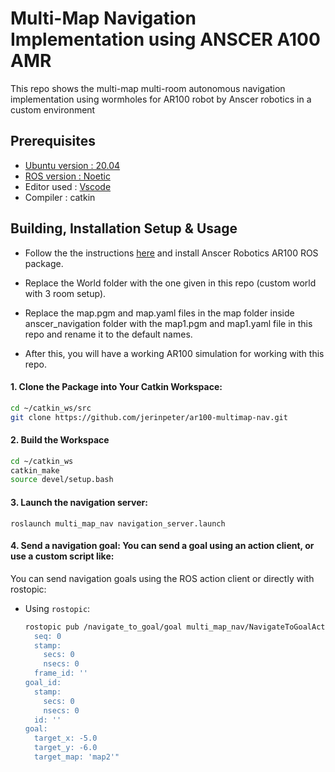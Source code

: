 # Multi-Map Navigation Implementation using ANSCER A100 AMR

This repo shows the multi-map multi-room autonomous navigation implementation using wormholes for AR100 robot by Anscer robotics in a custom environment 

## Prerequisites

* [Ubuntu version : 20.04](https://ubuntu.com/download/desktop)
* [ROS version : Noetic](http://wiki.ros.org/noetic/Installation/Ubuntu)
* Editor used : [Vscode](https://code.visualstudio.com/download)
* Compiler  : catkin

## Building, Installation Setup & Usage
* Follow the the instructions [here](https://github.com/anscer/AR100) and install Anscer Robotics AR100 ROS package. 

* Replace the World folder with the one given in this repo (custom world with 3 room setup).

* Replace the map.pgm and map.yaml files in the map folder inside anscer_navigation folder with the map1.pgm and map1.yaml file in this repo and rename it to the default names.

* After this, you will have a working AR100 simulation for working with this repo.

#### 1. Clone the Package into Your Catkin Workspace:

```sh
cd ~/catkin_ws/src
git clone https://github.com/jerinpeter/ar100-multimap-nav.git

```

#### 2. Build the Workspace

```sh
cd ~/catkin_ws
catkin_make
source devel/setup.bash
```

#### 3. Launch the navigation server:

```
roslaunch multi_map_nav navigation_server.launch
```

#### 4. Send a navigation goal: You can send a goal using an action client, or use a custom script like:

You can send navigation goals using the ROS action client or directly with rostopic:

- Using `rostopic`:

  ```bash
  rostopic pub /navigate_to_goal/goal multi_map_nav/NavigateToGoalActionGoal "header:
    seq: 0
    stamp:
      secs: 0
      nsecs: 0
    frame_id: ''
  goal_id:
    stamp:
      secs: 0
      nsecs: 0
    id: ''
  goal:
    target_x: -5.0
    target_y: -6.0
    target_map: 'map2'"
  ```
